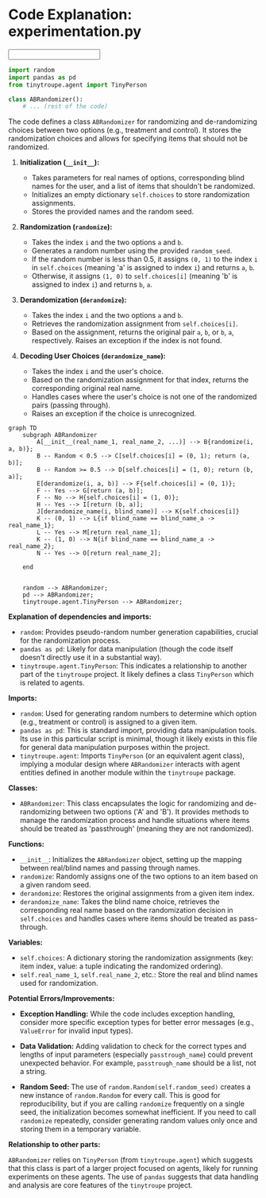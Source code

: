 # Code Explanation: experimentation.py

**<input code>**

```python
import random
import pandas as pd
from tinytroupe.agent import TinyPerson

class ABRandomizer():
    # ... (rest of the code)
```

**<algorithm>**

The code defines a class `ABRandomizer` for randomizing and de-randomizing choices between two options (e.g., treatment and control).  It stores the randomization choices and allows for specifying items that should not be randomized.

1. **Initialization (`__init__`):**
   - Takes parameters for real names of options, corresponding blind names for the user, and a list of items that shouldn't be randomized.
   - Initializes an empty dictionary `self.choices` to store randomization assignments.
   - Stores the provided names and the random seed.


2. **Randomization (`randomize`):**
   - Takes the index `i` and the two options `a` and `b`.
   - Generates a random number using the provided `random_seed`.
   - If the random number is less than 0.5, it assigns `(0, 1)` to the index `i` in `self.choices` (meaning 'a' is assigned to index `i`) and returns `a`, `b`.
   - Otherwise, it assigns `(1, 0)` to `self.choices[i]` (meaning 'b' is assigned to index `i`) and returns `b`, `a`.

3. **Derandomization (`derandomize`):**
   - Takes the index `i` and the two options `a` and `b`.
   - Retrieves the randomization assignment from `self.choices[i]`.
   - Based on the assignment, returns the original pair `a`, `b`, or `b`, `a`, respectively. Raises an exception if the index is not found.

4. **Decoding User Choices (`derandomize_name`):**
   - Takes the index `i` and the user's choice.
   - Based on the randomization assignment for that index, returns the corresponding original real name.
   - Handles cases where the user's choice is not one of the randomized pairs (passing through).
   - Raises an exception if the choice is unrecognized.



**<mermaid>**

```mermaid
graph TD
    subgraph ABRandomizer
        A[__init__(real_name_1, real_name_2, ...)] --> B{randomize(i, a, b)};
        B -- Random < 0.5 --> C[self.choices[i] = (0, 1); return (a, b)];
        B -- Random >= 0.5 --> D[self.choices[i] = (1, 0); return (b, a)];
        E[derandomize(i, a, b)] --> F{self.choices[i] = (0, 1)};
        F -- Yes --> G[return (a, b)];
        F -- No --> H{self.choices[i] = (1, 0)};
        H -- Yes --> I[return (b, a)];
        J[derandomize_name(i, blind_name)] --> K{self.choices[i]}
        K -- (0, 1) --> L{if blind_name == blind_name_a -> real_name_1};
        L -- Yes --> M[return real_name_1];
        K -- (1, 0) --> N{if blind_name == blind_name_a -> real_name_2};
        N -- Yes --> O[return real_name_2];
        
    end
    
    
    random --> ABRandomizer;
    pd --> ABRandomizer;
    tinytroupe.agent.TinyPerson --> ABRandomizer;
```

**Explanation of dependencies and imports:**
- `random`: Provides pseudo-random number generation capabilities, crucial for the randomization process.
- `pandas as pd`: Likely for data manipulation (though the code itself doesn't directly use it in a substantial way).
- `tinytroupe.agent.TinyPerson`: This indicates a relationship to another part of the `tinytroupe` project. It likely defines a class `TinyPerson` which is related to agents.


**<explanation>**


**Imports:**

- `random`: Used for generating random numbers to determine which option (e.g., treatment or control) is assigned to a given item.
- `pandas as pd`:  This is standard import, providing data manipulation tools.  Its use in this particular script is minimal, though it likely exists in this file for general data manipulation purposes within the project.
- `tinytroupe.agent`: Imports `TinyPerson` (or an equivalent agent class), implying a modular design where `ABRandomizer` interacts with agent entities defined in another module within the `tinytroupe` package.

**Classes:**

- `ABRandomizer`: This class encapsulates the logic for randomizing and de-randomizing between two options ('A' and 'B'). It provides methods to manage the randomization process and handle situations where items should be treated as 'passthrough' (meaning they are not randomized).


**Functions:**

- `__init__`: Initializes the `ABRandomizer` object, setting up the mapping between real/blind names and passing through names.
- `randomize`: Randomly assigns one of the two options to an item based on a given random seed.
- `derandomize`: Restores the original assignments from a given item index.
- `derandomize_name`: Takes the blind name choice, retrieves the corresponding real name based on the randomization decision in `self.choices` and handles cases where items should be treated as pass-through.


**Variables:**

- `self.choices`: A dictionary storing the randomization assignments (key: item index, value: a tuple indicating the randomized ordering).
- `self.real_name_1`, `self.real_name_2`, etc.: Store the real and blind names used for randomization.


**Potential Errors/Improvements:**


- **Exception Handling:** While the code includes exception handling, consider more specific exception types for better error messages (e.g., `ValueError` for invalid input types).


- **Data Validation:**  Adding validation to check for the correct types and lengths of input parameters (especially `passtrough_name`) could prevent unexpected behavior.  For example, `passtrough_name` should be a list, not a string.


- **Random Seed:** The use of `random.Random(self.random_seed)` creates a new instance of `random.Random` for every call.  This is good for reproducibility, but if you are calling `randomize` frequently on a single seed, the initialization becomes somewhat inefficient. If you need to call `randomize` repeatedly, consider generating random values only once and storing them in a temporary variable.


**Relationship to other parts:**

`ABRandomizer` relies on `TinyPerson` (from `tinytroupe.agent`) which suggests that this class is part of a larger project focused on agents, likely for running experiments on these agents. The use of `pandas` suggests that data handling and analysis are core features of the `tinytroupe` project.